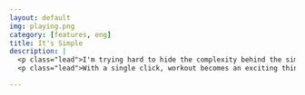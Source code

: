 ```yaml
---
layout: default
img: playing.png
category: [features, eng]
title: It's Simple
description: |
  <p class="lead">I'm trying hard to hide the complexity behind the simplicity of Pace.</p>
  <p class="lead">With a single click, workout becomes an exciting thing.</p>

---
```

